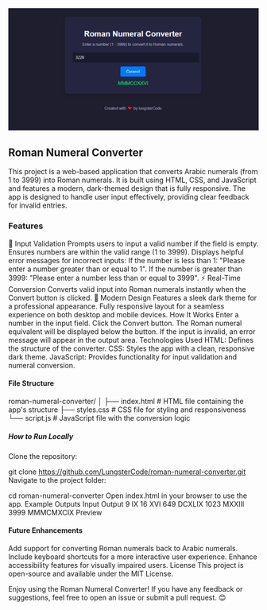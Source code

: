 <img src="https://github.com/LungstarCode/Learn-JS/blob/master/project-images/Screenshot%20(18).png" alt ="project image"/>


## Roman Numeral Converter
This project is a web-based application that converts Arabic numerals (from 1 to 3999) into Roman numerals. It is built using HTML, CSS, and JavaScript and features a modern, dark-themed design that is fully responsive. The app is designed to handle user input effectively, providing clear feedback for invalid entries.

### Features
🧪 Input Validation
Prompts users to input a valid number if the field is empty.
Ensures numbers are within the valid range (1 to 3999).
Displays helpful error messages for incorrect inputs:
If the number is less than 1: "Please enter a number greater than or equal to 1".
If the number is greater than 3999: "Please enter a number less than or equal to 3999".
⚡ Real-Time Conversion
Converts valid input into Roman numerals instantly when the Convert button is clicked.
🌟 Modern Design
Features a sleek dark theme for a professional appearance.
Fully responsive layout for a seamless experience on both desktop and mobile devices.
How It Works
Enter a number in the input field.
Click the Convert button.
The Roman numeral equivalent will be displayed below the button.
If the input is invalid, an error message will appear in the output area.
Technologies Used
HTML: Defines the structure of the converter.
CSS: Styles the app with a clean, responsive dark theme.
JavaScript: Provides functionality for input validation and numeral conversion.

#### File Structure

roman-numeral-converter/
│
├── index.html   # HTML file containing the app's structure
├── styles.css   # CSS file for styling and responsiveness
└── script.js    # JavaScript file with the conversion logic

##### How to Run Locally
Clone the repository:

git clone https://github.com/LungsterCode/roman-numeral-converter.git
Navigate to the project folder:

cd roman-numeral-converter
Open index.html in your browser to use the app.
Example Outputs
Input	Output
9	IX
16	XVI
649	DCXLIX
1023	MXXIII
3999	MMMCMXCIX
Preview

#### Future Enhancements
Add support for converting Roman numerals back to Arabic numerals.
Include keyboard shortcuts for a more interactive user experience.
Enhance accessibility features for visually impaired users.
License
This project is open-source and available under the MIT License.

Enjoy using the Roman Numeral Converter! If you have any feedback or suggestions, feel free to open an issue or submit a pull request. 😊

